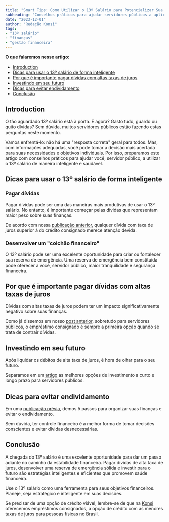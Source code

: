 ```yaml
---
title: "Smart Tips: Como Utilizar o 13º Salário para Potencializar Sua Saúde Financeira"
subheading: "Conselhos práticos para ajudar servidores públicos a aplicar o 13º salário de maneira inteligente e financeiramente saudável."
date: "2023-12-01"
author: "Redação Konsi"
tags:
- "13º salário"
- "finanças"
- "gestão financeira"
---
```


**O que falaremos nesse artigo:**
- [Introduction](#Introduction)
- [Dicas para usar o 13º salário de forma inteligente](#smart-tips)
- [Por que é importante pagar dívidas com altas taxas de juros](#debt-pay)
- [Investindo em seu futuro](#invest)
- [Dicas para evitar endividamento](#avoid-debt)
- [Conclusão](#conclusion)

## Introduction <a name="Introduction"></a>

O tão aguardado 13º salário está à porta. E agora? Gasto tudo, guardo ou quito dívidas? Sem dúvida, muitos servidores públicos estão fazendo estas perguntas neste momento.

Vamos enfrentá-lo: não há uma "resposta correta" geral para todos. Mas, com informações adequadas, você pode tomar a decisão mais acertada para suas necessidades e objetivos individuais. Por isso, preparamos este artigo com conselhos práticos para ajudar você, servidor público, a utilizar o 13º salário de maneira inteligente e saudável.

## Dicas para usar o 13º salário de forma inteligente <a name="smart-tips"></a>

### Pagar dívidas

Pagar dívidas pode ser uma das maneiras mais produtivas de usar o 13º salário. No entanto, é importante começar pelas dívidas que representam maior peso sobre suas finanças.

De acordo com nossa [publicação anterior](https://konsi.com.br/postagens/7-dicas-para-conseguir-a-menor-taxa-de-juros-no-consignado.md), qualquer dívida com taxa de juros superior à do crédito consignado merece atenção devida.

### Desenvolver um "colchão financeiro"

O 13º salário pode ser uma excelente oportunidade para criar ou fortalecer sua reserva de emergência. Uma reserva de emergência bem constituída pode oferecer a você, servidor público, maior tranquilidade e segurança financeira.

## Por que é importante pagar dívidas com altas taxas de juros <a name="debt-pay"></a>

Dívidas com altas taxas de juros podem ter um impacto significativamente negativo sobre suas finanças. 

Como já dissemos em nosso [post anterior](https://konsi.com.br/postagens/7-dicas-para-conseguir-a-menor-taxa-de-juros-no-consignado.md), sobretudo para servidores públicos, o empréstimo consignado é sempre a primeira opção quando se trata de contrair dívidas.

## Investindo em seu futuro <a name="invest"></a>

Após liquidar os débitos de alta taxa de juros, é hora de olhar para o seu futuro.

Separamos em um [artigo](https://konsi.com.br/postagens/entendendo-a-diferenciao-entre-credito-consignado-publico-e-privado.md) as melhores opções de investimento a curto e longo prazo para servidores públicos.

## Dicas para evitar endividamento <a name="avoid-debt"></a>

Em uma [publicação prévia](https://konsi.com.br/postagens/5-passos-para-organizar-suas-financas-e-evitar-endividamento.md), demos 5 passos para organizar suas finanças e evitar o endividamento.

Sem dúvida, ter controle financeiro é a melhor forma de tomar decisões conscientes e evitar dívidas desnecessárias.

## Conclusão <a name="conclusion"></a>

A chegada do 13º salário é uma excelente oportunidade para dar um passo adiante no caminho da estabilidade financeira. Pagar dívidas de alta taxa de juros, desenvolver uma reserva de emergência sólida e investir para o futuro são estratégias inteligentes e eficientes que promovem saúde financeira.

Use o 13º salário como uma ferramenta para seus objetivos financeiros. Planeje, seja estratégico e inteligente em suas decisões.

Se precisar de uma opção de crédito viável, lembre-se de que na [Konsi](https://konsi.com.br/) oferecemos empréstimos consignados, a opção de crédito com as menores taxas de juros para pessoas físicas no Brasil.